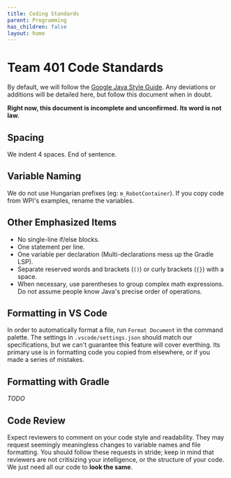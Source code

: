 ```yaml
---
title: Coding Standards
parent: Programming
has_children: false
layout: home
---
```


# Team 401 Code Standards

By default, we will follow the [Google Java Style Guide](https://google.github.io/styleguide/javaguide.html). Any deviations or additions will be detailed here, but follow this document when in doubt.

**Right now, this document is incomplete and unconfirmed. Its word is not law.**

## Spacing

We indent 4 spaces. End of sentence.

## Variable Naming

We do not use Hungarian prefixes (eg: `m_RobotContainer`). If you copy code from WPI's examples, rename the variables.


## Other Emphasized Items

* No single-line if/else blocks.
* One statement per line.
* One variable per declaration (Multi-declarations mess up the Gradle LSP).
* Separate reserved words and brackets (`()`) or curly brackets (`{}`) with a space.
* When necessary, use parentheses to group complex math expressions. Do not assume people know Java's precise order of operations.

## Formatting in VS Code

In order to automatically format a file, run `Format Document` in the command palette. The settings in `.vscode/settings.json` should match our specifications, but we can't guarantee this feature will cover everthing. Its primary use is in formatting code you copied from elsewhere, or if you made a series of mistakes.

## Formatting with Gradle

*TODO*

## Code Review

Expect reviewers to comment on your code style and readability. They may request seemingly meaningless changes to variable names and file formatting. You should follow these requests in stride; keep in mind that reviewers are not critisizing your intelligence, or the structure of your code. We just need all our code to **look the same**.